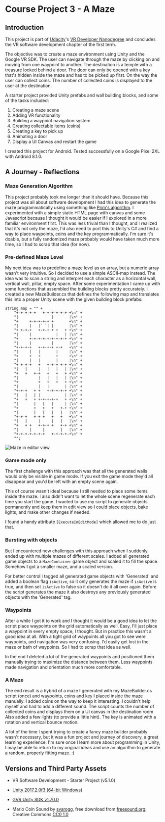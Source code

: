 # Course Project 3 - A Maze

## Introduction

This project is part of [Udacity](https://www.udacity.com "Udacity - Be in demand")'s [VR Developer Nanodegree](https://www.udacity.com/course/vr-developer-nanodegree--nd017) and concludes the VR software development chapter of the first term. 

The objective was to create a maze environment using Unity and the Google VR SDK. The user can navigate through the maze by clicking on and moving from one waypoint to another. The destination is a temple with a treasure locked behind a door. The door can only be opened with a key that's hidden inside the maze and has to be picked up first. On the way the user can collect coins. The number of collected coins is displayed to the user at the destination.

A starter project provided Unity prefabs and wall building blocks, and some of the tasks included:

1) Creating a maze scene
2) Adding VR functionality
3) Building a waypoint navigation system
4) Creating collectable items (coins)
5) Creating a key to pick up
6) Animating a door
7) Display a UI Canvas and restart the game 

I created this project for Android. Tested successfully on a Google Pixel 2XL with Android 8.1.0.


## A Journey - Reflections

### Maze Generation Algorithm

This project probably took me longer than it should have. Because this project was all about software development I had this idea to generate the maze programmatically using something like [Prim's algorithm](https://en.wikipedia.org/wiki/Maze_generation_algorithm). I experimented with a simple static HTML page with canvas and some Javascript because I thought it would be easier if I explored in  a more familiar environment first. This was less trivial than I thought, and I realized that it's not only the maze, I'd also need to port this to Unity's C# and find a way to place waypoints, coins and the key programmatically. I'm sure it's doable, but a fully randomized maze probably would have taken much more time, so I had to scrap that idea (for now).

### Pre-defined Maze Level

My next idea was to predefine a maze level as an array, but a numeric array wasn't very intuitive. So I decided to use a simple ASCII-map instead. The idea was to scan a string and interpret each character as a horizontal wall, vertical wall, pillar, empty space. After some experimentation I came up with some functions that assembled the building blocks pretty accurately. I created a new MazeBuilder.cs that defines the following map and translates this into a proper Unity scene with the given building block prefabs:

	string map = "" +
		"+-+-+-+-+   +-+-+-+-+-+-+\n" +
		"|               |       |\n" +
		"+     +-+-+-+-+ +       +\n" +
		"|     |   |` `| |       |\n" +
		"+ +-+-+   +-+-+ + +   + +\n" +
		"|     |           |   | |\n" +
		"+     +-+-+-+-+-+-+-+-+ +\n" +
		"|     |         |       |\n" +
		"+-+-+-+   +-+-+-+ +-+   +\n" +
		"|     |   |       |     |\n" +
		"+     +   +       +     +\n" +
		"|     |   |       |     |\n" +
		"+ +-+-+   +   +-+-+ +-+ +\n" +
		"|   |     |   |   |   | |\n" +
		"+   +   +-+   +   +   + +\n" +
		"|         |   |   |   | |\n" +
		"+         +   +   +   + +\n" +
		"|         |   |       | |\n" +
		"+-+-+   + +   +-+-+-+-+ +\n" +
		"|   |   | |           | |\n" +
		"+   +   + +-+-+-+-+   + +\n" +
		"|       |   |   |     | |\n" +
		"+       +   +   +   +-+ +\n" +
		"|       |   |   |   |   |\n" +
		"+-+-+   +-+ +   +   +   +\n" +
		"|   |     |     |   |   |\n" +
		"+   + +   +-+-+ +   +-+ +\n" +
		"|     |     |       |   |\n" +
		"+-+-+-+-+-+-+   +-+-+-+-+\n" +
		"";

		
![Maze in editor view](https://wessendorf.org/a-maze.png)
		
		
### Game mode only

The first challenge with this approach was that all the generated walls would only be visible in game mode. If you exit the game mode they'd all disappear and you'd be left with an empty scene again. 

This of course wasn't ideal because I still needed to place some items inside the maze. I also didn't want to let the whole scene regenerate each time you start the game. I wanted to use my script to generate objects permanently and keep them in edit view so I could place objects, bake lights, and make other changes if needed.

I found a handy attribute `[ExecuteInEditMode]` which allowed me to do just that. 

### Bursting with objects

But I encountered new challenges with this approach when I suddenly ended up with multiple mazes of different scales. I added all generated game objects to a `MazeContainer` game object and scaled it to fill the space. Somehow I got a smaller maze, and a scaled version. 

For better control I tagged all generated game objects with 'Generated' and added a boolean flag `isActive`, so it only generates the maze if `isActive` is true, and then set `isActive` to false so it doesn't do it all over again. Before the script generates the maze it also destroys any previously generated objects with the 'Generated' tag. 

### Waypoints

After a while I got it to work and I thought it would be a good idea to let the script place waypoints on the grid automatically as well. Easy, I'll just place a waypoint in every empty space, I thought. But in practice this wasn't a good idea at all. With a tight grid of waypoints all you got to see were waypoints, and navigation was very confusing. I'd easily get lost in the maze or bath of waypoints. So I had to scrap that idea as well.

In the end I deleted a lot of the generated waypoints and positioned them manually trying to maximize the distance between them. Less waypoints made navigation and orientation much more comfortable. 

### A Maze 

The end result is a hybrid of a maze I generated with my MazeBuilder.cs script (once) and waypoints, coins and key I placed inside the maze manually. I added coins on the way to keep it interesting. I couldn't help myself and had to add a different sound. The script counts the number of collected coins and displays them on a UI canvas in the destination room. Also added a few lights (to provide a little hint). The key is animated with a rotation and vertical bounce motion.

A lot of the time I spent trying to create a fancy maze builder probably wasn't necessary, but it was a fun project and journey of discovery, a great learning experience. I'm sure once I learn more about programming in Unity, I may be able to return to my original ideas and use an algorithm to generate a random, properly fitting maze. :)


## Versions and Third Party Assets

- VR Software Development - Starter Project (v5.1.0)

- [Unity 2017.2.0f3 (64-bit Windows)](https://unity3d.com/get-unity/download?thank-you=update&download_nid=48367&os=Win) 

- [GVR Unity SDK v1.70.0](https://github.com/googlevr/gvr-unity-sdk/releases/tag/1.70.0)

- Mario Coin Sound by [svarogg](https://freesound.org/people/svarogg/sounds/344436/), free download from [freesound.org](https://freesound.org/people/svarogg/sounds/344436/), Creative Commons [CC0 1.0](https://creativecommons.org/publicdomain/zero/1.0/)

